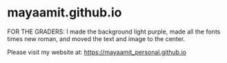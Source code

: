 # mayaamit.github.io
FOR THE GRADERS: I made the background light purple, made all the fonts times new roman, and moved the text and image to the center. 

Please visit my website at: https://mayaamit_personal.github.io 
